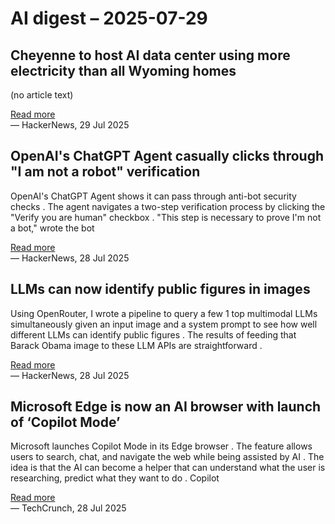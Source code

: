 # AI digest – 2025-07-29

## Cheyenne to host AI data center using more electricity than all Wyoming homes

(no article text)

[Read more](https://apnews.com/article/ai-artificial-intelligence-data-center-electricity-wyoming-cheyenne-44da7974e2d942acd8bf003ebe2e855a)  
— HackerNews, 29 Jul 2025

## OpenAI's ChatGPT Agent casually clicks through "I am not a robot" verification

OpenAI's ChatGPT Agent shows it can pass through anti-bot security checks . The agent navigates a two-step verification process by clicking the "Verify you are human" checkbox . "This step is necessary to prove I'm not a bot," wrote the bot

[Read more](https://arstechnica.com/information-technology/2025/07/openais-chatgpt-agent-casually-clicks-through-i-am-not-a-robot-verification-test/)  
— HackerNews, 28 Jul 2025

## LLMs can now identify public figures in images

Using OpenRouter, I wrote a pipeline to query a few 1 top multimodal LLMs simultaneously given an input image and a system prompt to see how well different LLMs can identify public figures . The results of feeding that Barack Obama image to these LLM APIs are straightforward .

[Read more](https://minimaxir.com/2025/07/llms-identify-people/)  
— HackerNews, 28 Jul 2025

## Microsoft Edge is now an AI browser with launch of ‘Copilot Mode’

Microsoft launches Copilot Mode in its Edge browser . The feature allows users to search, chat, and navigate the web while being assisted by AI . The idea is that the AI can become a helper that can understand what the user is researching, predict what they want to do . Copilot

[Read more](https://techcrunch.com/2025/07/28/microsoft-edge-is-now-an-ai-browser-with-launch-of-copilot-mode/)  
— TechCrunch, 28 Jul 2025
